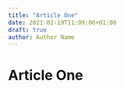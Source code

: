 ```yaml
---
title: "Article One"
date: 2021-02-19T11:09:06+01:00
draft: true
author: Author Name
---
```


# Article One

